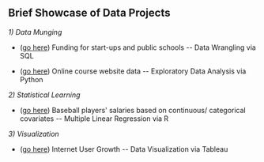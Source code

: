 ## Brief Showcase of Data Projects 

_1) Data Munging_

* ([go here](https://github.com/tk563/MyProjects/blob/master/funding.sql))
Funding for start-ups and public schools -- Data Wrangling via SQL

* ([go here](https://github.com/tk563/MyProjects/blob/master/EDA.ipynb))
Online course website data -- Exploratory Data Analysis via Python


_2) Statistical Learning_ 

* ([go here](https://github.com/tk563/MyProjects/blob/master/baseball.pdf))
Baseball players' salaries based on continuous/ categorical covariates -- Multiple Linear Regression via R


_3) Visualization_ 

* ([go here](https://public.tableau.com/profile/t.michael.kim#!/))
Internet User Growth -- Data Visualization via Tableau
